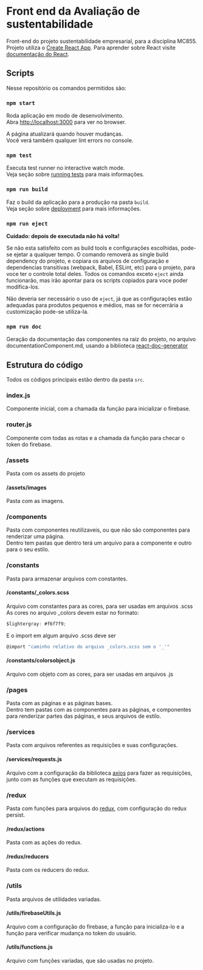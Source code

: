 # Front end da Avaliação de sustentabilidade

Front-end do projeto sustentabilidade empresarial, para a disciplina MC855. <br/>
Projeto utiliza o [Create React App](https://github.com/facebook/create-react-app). Para aprender sobre React visite [documentação do React](https://reactjs.org/).

## Scripts

Nesse repositório os comandos permitidos são:

### `npm start`

Roda aplicação em modo de desenvolvimento.<br />
Abra [http://localhost:3000](http://localhost:3000) para ver no browser.

A página atualizará quando houver mudanças.<br />
Você verá também qualquer lint errors no console.

### `npm test`

Executa test runner no interactive watch mode.<br />
Veja seção sobre [running tests](https://facebook.github.io/create-react-app/docs/running-tests) para mais informações.

### `npm run build`

Faz o build da aplicação para a produção na pasta `build`.<br />
Veja seção sobre [deployment](https://facebook.github.io/create-react-app/docs/deployment) para mais informações.

### `npm run eject`

**Cuidado: depois de executada não há volta!**

Se não esta satisfeito com as build tools e configurações escolhidas, pode-se ejetar a qualquer tempo. O comando removerá as single build dependency do projeto, e copiara os arquivos de configuração e dependencias transitivas (webpack, Babel, ESLint, etc) para o projeto, para voce ter o controle total deles. Todos os comandos exceto `eject` ainda funcionarão, mas irão apontar para os scripts copiados para voce poder modifica-los.

Não deveria ser necessário o uso de `eject`, já que as configurações estão adequadas para produtos pequenos e médios, mas se for necerrária a customização pode-se utiliza-la.

### `npm run doc`
Geração da documentação das componentes na raiz do projeto, no arquivo documentationComponent.md, usando a biblioteca [react-doc-generator](https://github.com/marborkowski/react-doc-generator#readme)

## Estrutura do código
Todos os códigos principais estão dentro da pasta `src`.

### index.js
Componente inicial, com a chamada da função para inicializar o firebase.

### router.js
Componente com todas as rotas e a chamada da função para checar o token do firebase.

### /assets
Pasta com os assets do projeto

#### /assets/images
Pasta com as imagens.

### /components
Pasta com componentes reutilizaveis, ou que não são componentes para renderizar uma página. <br/>
Dentro tem pastas que dentro terá um arquivo para a componente e outro para o seu estilo.

### /constants
Pasta para armazenar arquivos com constantes. 

#### /constants/_colors.scss
Arquivo com constantes para as cores, para ser usadas em arquivos .scss <br/>
As cores no arquivo _colors devem estar no formato:
``` javascript
$lightergray: #f6f7f9;
```
E o import em algum arquivo .scss  deve ser 
```javascript
@import "caminho relativo do arquivo _colors.scss sem o '_'"
```

#### /constants/colorsobject.js
Arquivo com objeto com as cores, para ser usadas em arquivos .js

### /pages
Pasta com as páginas e as páginas bases. <br/>
Dentro tem pastas com as componentes para as páginas, e componentes para renderizar partes das páginas, e seus arquivos de estilo.

### /services
Pasta com arquivos referentes as requisições e suas configurações.

#### /services/requests.js
Arquivo com a configuração da biblioteca [axios](https://www.npmjs.com/package/axios) para fazer as requisições, junto com as funções que executam as requisições.

### /redux
Pasta com funções para arquivos do [redux](https://react-redux.js.org/), com configuração do redux persist.

#### /redux/actions
Pasta com as ações do redux.

#### /redux/reducers
Pasta com os reducers do redux.

### /utils
Pasta arquivos de utilidades variadas.

#### /utils/firebaseUtils.js
Arquivo com a configuração do firebase, a função para inicializa-lo e a função para verificar mudança no token do usuário.

#### /utils/functions.js
Arquivo com funções variadas, que são usadas no projeto.


